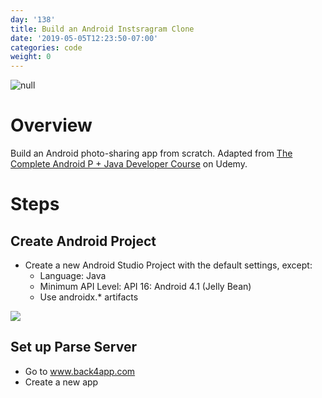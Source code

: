 ```yaml
---
day: '138'
title: Build an Android Instsragram Clone
date: '2019-05-05T12:23:50-07:00'
categories: code
weight: 0
---
```

![null](/img/screen-shot-2019-05-05-at-12.29.55-pm.png)

# Overview

Build an Android photo-sharing app from scratch. Adapted from [The Complete Android P + Java Developer Course](https://www.udemy.com/java-android-complete-guide) on Udemy.

# Steps

## Create Android Project

* Create a new Android Studio Project with the default settings, except:
  * Language: Java
  * Minimum API Level: API 16: Android 4.1 (Jelly Bean)
  * Use androidx.* artifacts


![](/img/screen-shot-2019-05-05-at-12.52.40-pm.png)

## Set up Parse Server

* Go to www.back4app.com
* Create a new app
